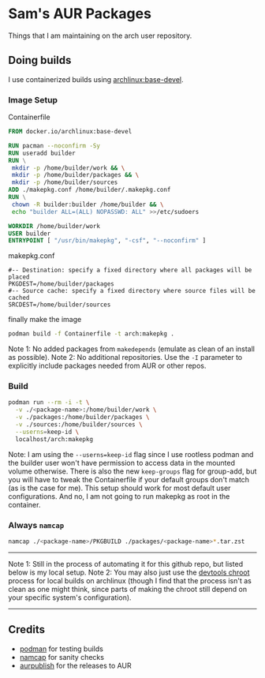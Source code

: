 # Sam's AUR Packages

Things that I am maintaining on the arch user repository.

## Doing builds

I use containerized builds using [archlinux:base-devel](https://hub.docker.com/_/archlinux).

### Image Setup

Containerfile

```dockerfile
FROM docker.io/archlinux:base-devel

RUN pacman --noconfirm -Sy
RUN useradd builder
RUN \
 mkdir -p /home/builder/work && \
 mkdir -p /home/builder/packages && \
 mkdir -p /home/builder/sources
ADD ./makepkg.conf /home/builder/.makepkg.conf
RUN \
 chown -R builder:builder /home/builder && \
 echo "builder ALL=(ALL) NOPASSWD: ALL" >>/etc/sudoers

WORKDIR /home/builder/work
USER builder
ENTRYPOINT [ "/usr/bin/makepkg", "-csf", "--noconfirm" ]
```

makepkg.conf

```
#-- Destination: specify a fixed directory where all packages will be placed
PKGDEST=/home/builder/packages
#-- Source cache: specify a fixed directory where source files will be cached
SRCDEST=/home/builder/sources
```

finally make the image

```bash
podman build -f Containerfile -t arch:makepkg .
```

Note 1: No added packages from `makedepends` (emulate as clean of an install as possible).
Note 2: No additional repositories. Use the `-I` parameter to explicitly include packages needed from AUR or other repos.

### Build

```bash
podman run --rm -i -t \
  -v ./<package-name>:/home/builder/work \
  -v ./packages:/home/builder/packages \
  -v ./sources:/home/builder/sources \
  --userns=keep-id \
  localhost/arch:makepkg
```

Note: I am using the `--userns=keep-id` flag since I use rootless podman and the builder user won't have permission to access data in the mounted volume otherwise. There is also the new `keep-groups` flag for group-add, but you will have to tweak the Containerfile if your default groups don't match (as is the case for me). This setup should work for most default user configurations. And no, I am not going to run makepkg as root in the container.

### Always `namcap`

```bash
namcap ./<package-name>/PKGBUILD ./packages/<package-name>*.tar.zst
```

---

Note 1: Still in the process of automating it for this github repo, but listed below is my local setup.
Note 2: You may also just use the [devtools chroot](https://wiki.archlinux.org/title/DeveloperWiki:Building_in_a_clean_chroot) process for local builds on archlinux (though I find that the process isn't as clean as one might think, since parts of making the chroot still depend on your specific system's configuration).

---

## Credits

- [podman](https://podman.io) for testing builds
- [namcap](https://wiki.archlinux.org/title/namcap) for sanity checks
- [aurpublish](https://github.com/eli-schwartz/aurpublish) for the releases to AUR
